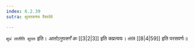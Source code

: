 ```yaml
---
index: 6.2.39
sutra: क्षुल्लकश्च वैश्वदेवे

---
```

   `क्षुधं लातीति क्षुल्लः` इति। _आतोऽनुपसर्गे कः_ [[3|2|3]]  इति कप्रत्ययः। `तोर्लि`  [[8|4|59]]  इति परसवर्णः॥